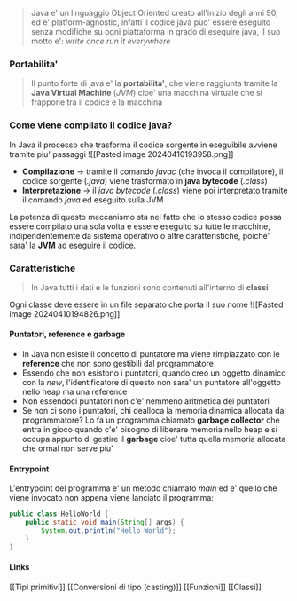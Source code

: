 >Java e' un linguaggio Object Oriented creato all'inizio degli anni 90, ed e' platform-agnostic, infatti il codice java puo' essere eseguito senza modifiche su ogni piattaforma in grado di eseguire java, il suo motto e': *write once run it everywhere*

### Portabilita'
>Il punto forte di java e' la **portabilita'**, che viene raggiunta tramite la **Java Virtual Machine** (*JVM*) cioe' una macchina virtuale che si frappone tra il codice e la macchina

### Come viene compilato il codice java?
In Java il processo che trasforma il codice sorgente in eseguibile avviene tramite piu' passaggi
![[Pasted image 20240410193958.png]]
- **Compilazione** -> tramite il comando *javac* (che invoca il compilatore), il codice sorgente (*.java*) viene trasformato in **java bytecode** (*.class*)
- **Interpretazione** -> il *java bytecode* (*.class*) viene poi interpretato tramite il comando *java* ed eseguito sulla JVM

La potenza di questo meccanismo sta nel fatto che lo stesso codice possa essere compilato una sola volta e essere eseguito su tutte le macchine, indipendentemente da sistema operativo o altre caratteristiche, poiche' sara' la **JVM** ad eseguire il codice.

### Caratteristiche
>In Java tutti i dati e le funzioni sono contenuti all'interno di **classi**

Ogni classe deve essere in un file separato che porta il suo nome
![[Pasted image 20240410194826.png]]

#### Puntatori, reference e garbage
- In Java non esiste il concetto di puntatore ma viene rimpiazzato con le **reference** che non sono gestibili dal programmatore
- Essendo che non esistono i puntatori, quando creo un oggetto dinamico con la *new*, l'identificatore di questo non sara' un puntatore all'oggetto nello heap ma una reference
- Non essendoci puntatori non c'e' nemmeno aritmetica dei puntatori
- Se non ci sono i puntatori, chi dealloca la memoria dinamica allocata dal programmatore? Lo fa un programma chiamato **garbage collector** che entra in gioco quando c'e' bisogno di liberare memoria nello heap e si occupa appunto di gestire il **garbage** cioe' tutta quella memoria allocata che ormai non serve piu'

#### Entrypoint
L'entrypoint del programma e' un metodo chiamato *main* ed e' quello che viene invocato non appena viene lanciato il programma:
```java
public class HelloWorld {
	public static void main(String[] args) {
		System.out.println("Hello World");
	}
}
```

#### Links
[[Tipi primitivi]]
[[Conversioni di tipo (casting)]]
[[Funzioni]]
[[Classi]]